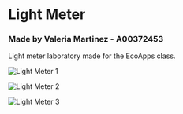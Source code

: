 # Light Meter
### Made by Valeria Martinez - A00372453
Light meter laboratory made for the EcoApps class. 

![Light Meter 1](https://user-images.githubusercontent.com/92186281/194183199-d7b2e40b-a33d-463b-acfa-132b4ccda2fd.png)

![Light Meter 2](https://user-images.githubusercontent.com/92186281/194183203-6cef8427-d8c6-46a5-bac9-358afa0bdc5f.png)

![Light Meter 3](https://user-images.githubusercontent.com/92186281/194183207-bc2305e8-033b-4e63-9b07-d23304c5408f.png)
